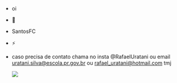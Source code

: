 -  oi
- 🌱 
- SantosFC
- ⚡
- caso precisa de contato chama no insta @RafaelUratani ou email uratani.silva@escola.pr.gov.br ou rafael_uratani@hotmail.com tmj


  ![](  ![ney-neymar](https://github.com/user-attachments/assets/ca954f86-70ba-423f-9e75-0411c97499e3))
